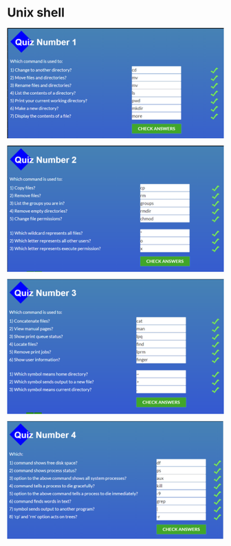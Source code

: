 
# Unix shell

![Quiz 1](https://github.com/Oodmincheg/kottans-backend/blob/master/task_unix_shell/quiz_1.png)

![Quiz 2](https://github.com/Oodmincheg/kottans-backend/blob/master/task_unix_shell/quiz_2.png)

![Quiz 3](https://github.com/Oodmincheg/kottans-backend/blob/master/task_unix_shell/quiz_3.png)

![Quiz 4](https://github.com/Oodmincheg/kottans-backend/blob/master/task_unix_shell/quiz_4.png)
